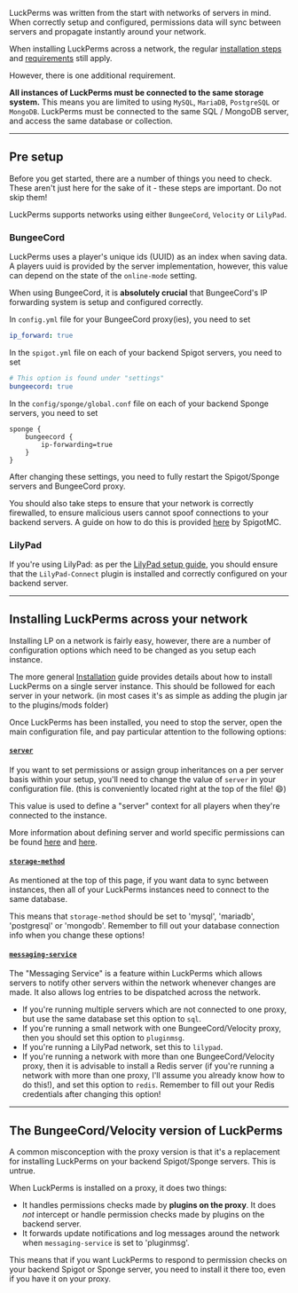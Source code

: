 LuckPerms was written from the start with networks of servers in mind. When correctly setup and configured, permissions data will sync between servers and propagate instantly around your network.

When installing LuckPerms across a network, the regular [installation steps](Installation) and [requirements](Installation#requirements) still apply.

However, there is one additional requirement.

**All instances of LuckPerms must be connected to the same storage system.** This means you are limited to using `MySQL`, `MariaDB`, `PostgreSQL` or `MongoDB`. LuckPerms must be connected to the same SQL / MongoDB server, and access the same database or collection.
___

## Pre setup
Before you get started, there are a number of things you need to check. These aren't just here for the sake of it - these steps are important. Do not skip them!

LuckPerms supports networks using either `BungeeCord`, `Velocity` or `LilyPad`.

### BungeeCord
LuckPerms uses a player's unique ids (UUID) as an index when saving data. A players uuid is provided by the server implementation, however, this value can depend on the state of the `online-mode` setting.

When using BungeeCord, it is **absolutely crucial** that BungeeCord's IP forwarding system is setup and configured correctly.

In `config.yml` file for your BungeeCord proxy(ies), you need to set
```yml
ip_forward: true
```

In the `spigot.yml` file on each of your backend Spigot servers, you need to set
```yml
# This option is found under "settings"
bungeecord: true
```

In the `config/sponge/global.conf` file on each of your backend Sponge servers, you need to set
```hocon
sponge {
    bungeecord {
        ip-forwarding=true
    }
}
```

After changing these settings, you need to fully restart the Spigot/Sponge servers and BungeeCord proxy.

You should also take steps to ensure that your network is correctly firewalled, to ensure malicious users cannot spoof connections to your backend servers. A guide on how to do this is provided [here](https://www.spigotmc.org/wiki/firewall-guide/) by SpigotMC.

### LilyPad
If you're using LilyPad: as per the [LilyPad setup guide](http://www.lilypadmc.org/threads/connecting-your-bukkit-servers.13/), you should ensure that the `LilyPad-Connect` plugin is installed and correctly configured on your backend server.

___

## Installing LuckPerms across your network
Installing LP on a network is fairly easy, however, there are a number of configuration options which need to be changed as you setup each instance.

The more general [Installation](Installation) guide provides details about how to install LuckPerms on a single server instance. This should be followed for each server in your network. (in most cases it's as simple as adding the plugin jar to the plugins/mods folder)

Once LuckPerms has been installed, you need to stop the server, open the main configuration file, and pay particular attention to the following options:

#### [`server`](Configuration#server)

If you want to set permissions or assign group inheritances on a per server basis within your setup, you'll need to change the value of `server` in your configuration file. (this is conveniently located right at the top of the file! 😄)

This value is used to define a "server" context for all players when they're connected to the instance.

More information about defining server and world specific permissions can be found [here](Advanced-Setup) and [here](Context).

#### [`storage-method`](Configuration#storage-method)

As mentioned at the top of this page, if you want data to sync between instances, then all of your LuckPerms instances need to connect to the same database. 

This means that `storage-method` should be set to 'mysql', 'mariadb', 'postgresql' or 'mongodb'. Remember to fill out your database connection info when you change these options!

#### [`messaging-service`](Configuration#messaging-service)

The "Messaging Service" is a feature within LuckPerms which allows servers to notify other servers within the network whenever changes are made. It also allows log entries to be dispatched across the network.

* If you're running multiple servers which are not connected to one proxy, but use the same database set this option to `sql`.
* If you're running a small network with one BungeeCord/Velocity proxy, then you should set this option to `pluginmsg`.
* If you're running a LilyPad network, set this to `lilypad`.
* If you're running a network with more than one BungeeCord/Velocity proxy, then it is advisable to install a Redis server (if you're running a network with more than one proxy, I'll assume you already know how to do this!), and set this option to `redis`. Remember to fill out your Redis credentials after changing this option!

___

## The BungeeCord/Velocity version of LuckPerms
A common misconception with the proxy version is that it's a replacement for installing LuckPerms on your backend Spigot/Sponge servers. This is untrue.

When LuckPerms is installed on a proxy, it does two things:

* It handles permissions checks made by **plugins on the proxy**. It does *not* intercept or handle permission checks made by plugins on the backend server.
* It forwards update notifications and log messages around the network when `messaging-service` is set to 'pluginmsg'.

This means that if you want LuckPerms to respond to permission checks on your backend Spigot or Sponge server, you need to install it there too, even if you have it on your proxy.
